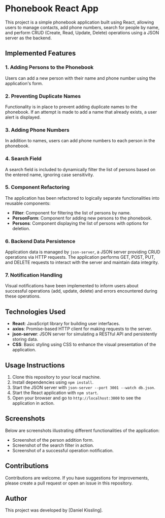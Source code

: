 # Phonebook React App

This project is a simple phonebook application built using React, allowing users to manage contacts, add phone numbers, search for people by name, and perform CRUD (Create, Read, Update, Delete) operations using a JSON server as the backend.

## Implemented Features

### 1. Adding Persons to the Phonebook

Users can add a new person with their name and phone number using the application's form.

### 2. Preventing Duplicate Names

Functionality is in place to prevent adding duplicate names to the phonebook. If an attempt is made to add a name that already exists, a user alert is displayed.

### 3. Adding Phone Numbers

In addition to names, users can add phone numbers to each person in the phonebook.

### 4. Search Field

A search field is included to dynamically filter the list of persons based on the entered name, ignoring case sensitivity.

### 5. Component Refactoring

The application has been refactored to logically separate functionalities into reusable components:
- **Filter**: Component for filtering the list of persons by name.
- **PersonForm**: Component for adding new persons to the phonebook.
- **Persons**: Component displaying the list of persons with options for deletion.

### 6. Backend Data Persistence

Application data is managed by `json-server`, a JSON server providing CRUD operations via HTTP requests. The application performs GET, POST, PUT, and DELETE requests to interact with the server and maintain data integrity.

### 7. Notification Handling

Visual notifications have been implemented to inform users about successful operations (add, update, delete) and errors encountered during these operations.

## Technologies Used

- **React**: JavaScript library for building user interfaces.
- **axios**: Promise-based HTTP client for making requests to the server.
- **json-server**: JSON server for simulating a RESTful API and persistently storing data.
- **CSS**: Basic styling using CSS to enhance the visual presentation of the application.

## Usage Instructions

1. Clone this repository to your local machine.
2. Install dependencies using `npm install`.
3. Start the JSON server with `json-server --port 3001 --watch db.json`.
4. Start the React application with `npm start`.
5. Open your browser and go to `http://localhost:3000` to see the application in action.

## Screenshots

Below are screenshots illustrating different functionalities of the application:

- Screenshot of the person addition form.
- Screenshot of the search filter in action.
- Screenshot of a successful operation notification.

## Contributions

Contributions are welcome. If you have suggestions for improvements, please create a pull request or open an issue in this repository.

## Author

This project was developed by [Daniel Kissling].


